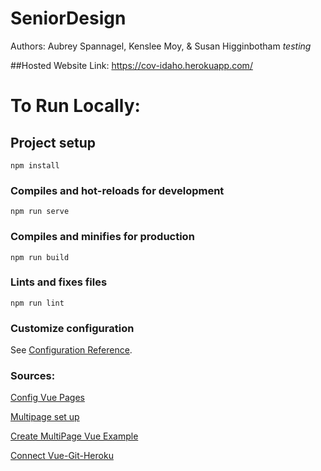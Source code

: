 # SeniorDesign
Authors: Aubrey Spannagel, Kenslee Moy, & Susan Higginbotham
*testing*

##Hosted Website Link: https://cov-idaho.herokuapp.com/

# To Run Locally:

## Project setup
```
npm install
```

### Compiles and hot-reloads for development
```
npm run serve
```

### Compiles and minifies for production
```
npm run build
```

### Lints and fixes files
```
npm run lint
```

### Customize configuration
See [Configuration Reference](https://cli.vuejs.org/config/).


### Sources:
[Config Vue Pages](https://cli.vuejs.org/config/#pages)

[Multipage set up](https://stackoverflow.com/questions/51692018/multiple-pages-in-vue-js-cli)

[Create MultiPage Vue Example](https://github.com/wandersonpjbkn/vue-mpa-application-example)

[Connect Vue-Git-Heroku](https://www.codementor.io/@ravianand1988/easily-4-steps-to-continuous-delivery-auto-deploy-vue-js-app-on-heroku-xljk977pq)

